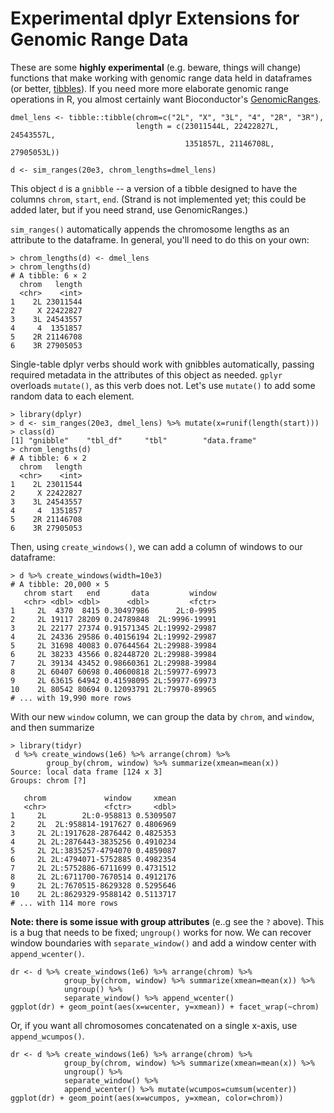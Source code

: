 # Experimental dplyr Extensions for Genomic Range Data

These are some **highly experimental** (e.g. beware, things will change)
functions that make working with genomic range data held in dataframes (or
better, [tibbles](https://github.com/tidyverse/tibble)). If you need more more
elaborate genomic range operations in R, you almost certainly want
Bioconductor's
[GenomicRanges](https://bioconductor.org/packages/release/bioc/html/GenomicRanges.html).


```{R}
dmel_lens <- tibble::tibble(chrom=c("2L", "X", "3L", "4", "2R", "3R"),
                            length = c(23011544L, 22422827L, 24543557L, 
                                       1351857L, 21146708L, 27905053L))

d <- sim_ranges(20e3, chrom_lengths=dmel_lens)
```

This object `d` is a `gnibble` -- a version of a tibble designed to have the
columns `chrom`, `start`, `end`. (Strand is not implemented yet; this could be
added later, but if you need strand, use GenomicRanges.)

`sim_ranges()` automatically appends the chromosome lengths as an attribute to
the dataframe. In general, you'll need to do this on your own:

```{R}
> chrom_lengths(d) <- dmel_lens
> chrom_lengths(d)
# A tibble: 6 × 2
  chrom   length
  <chr>    <int>
1    2L 23011544
2     X 22422827
3    3L 24543557
4     4  1351857
5    2R 21146708
6    3R 27905053
```

Single-table dplyr verbs should work with gnibbles automatically, passing
required metadata in the attributes of this object as needed. `gplyr` overloads
`mutate()`, as this verb does not.  Let's use `mutate()` to add some random
data to each element. 

```{R}
> library(dplyr)
> d <- sim_ranges(20e3, dmel_lens) %>% mutate(x=runif(length(start)))
> class(d)
[1] "gnibble"    "tbl_df"     "tbl"        "data.frame"
> chrom_lengths(d)
# A tibble: 6 × 2
  chrom   length
  <chr>    <int>
1    2L 23011544
2     X 22422827
3    3L 24543557
4     4  1351857
5    2R 21146708
6    3R 27905053
```

Then, using `create_windows()`, we can add a column of windows to our
dataframe:

```{R}
> d %>% create_windows(width=10e3)
# A tibble: 20,000 × 5
   chrom start   end       data         window
   <chr> <dbl> <dbl>      <dbl>         <fctr>
1     2L  4370  8415 0.30497986      2L:0-9995
2     2L 19117 28209 0.24789848  2L:9996-19991
3     2L 22177 27374 0.91571345 2L:19992-29987
4     2L 24336 29586 0.40156194 2L:19992-29987
5     2L 31698 40083 0.07644564 2L:29988-39984
6     2L 38233 43566 0.82448720 2L:29988-39984
7     2L 39134 43452 0.98660361 2L:29988-39984
8     2L 60407 60698 0.40600818 2L:59977-69973
9     2L 63615 64942 0.41598095 2L:59977-69973
10    2L 80542 80694 0.12093791 2L:79970-89965
# ... with 19,990 more rows
```
 
With our new `window` column, we can group the data by `chrom`, and `window`,
and then summarize 

```{R}
> library(tidyr)
 d %>% create_windows(1e6) %>% arrange(chrom) %>% 
        group_by(chrom, window) %>% summarize(xmean=mean(x))
Source: local data frame [124 x 3]
Groups: chrom [?]

   chrom             window     xmean
   <chr>             <fctr>     <dbl>
1     2L        2L:0-958813 0.5309507
2     2L  2L:958814-1917627 0.4806969
3     2L 2L:1917628-2876442 0.4825353
4     2L 2L:2876443-3835256 0.4910234
5     2L 2L:3835257-4794070 0.4859087
6     2L 2L:4794071-5752885 0.4982354
7     2L 2L:5752886-6711699 0.4731512
8     2L 2L:6711700-7670514 0.4912176
9     2L 2L:7670515-8629328 0.5295646
10    2L 2L:8629329-9588142 0.5113717
# ... with 114 more rows
```

**Note: there is some issue with group attributes** (e..g see the `?` above).
This is a bug that needs to be fixed; `ungroup()` works for now. We can recover
window boundaries with `separate_window()` and add a window center with
`append_wcenter()`.

```{R}
dr <- d %>% create_windows(1e6) %>% arrange(chrom) %>% 
            group_by(chrom, window) %>% summarize(xmean=mean(x)) %>%
            ungroup() %>%
            separate_window() %>% append_wcenter()
ggplot(dr) + geom_point(aes(x=wcenter, y=xmean)) + facet_wrap(~chrom)
``` 

Or, if you want all chromosomes concatenated on a single x-axis, use
`append_wcumpos()`.


```{R}
dr <- d %>% create_windows(1e6) %>% arrange(chrom) %>% 
            group_by(chrom, window) %>% summarize(xmean=mean(x)) %>%
            ungroup() %>%
            separate_window() %>% 
            append_wcenter() %>% mutate(wcumpos=cumsum(wcenter))
ggplot(dr) + geom_point(aes(x=wcumpos, y=xmean, color=chrom)) 
``` 


